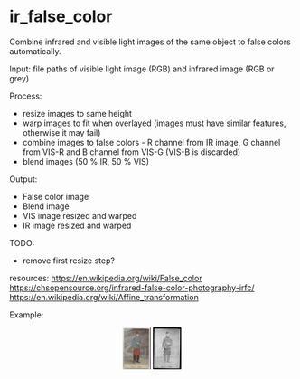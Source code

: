 # ir_false_color

Combine infrared and visible light images of the same object to false colors automatically.

Input: file paths of visible light image (RGB) and infrared image (RGB or grey)

Process:
- resize images to same height
- warp images to fit when overlayed (images must have similar features, otherwise it may fail)
- combine images to false colors - R channel from IR image, 
    G channel from VIS-R and B channel from VIS-G (VIS-B is discarded)
- blend images (50 % IR, 50 % VIS)

Output:
- False color image
- Blend image
- VIS image resized and warped
- IR image resized and warped


TODO:
- remove first resize step? 



resources:
https://en.wikipedia.org/wiki/False_color
https://chsopensource.org/infrared-false-color-photography-irfc/    
https://en.wikipedia.org/wiki/Affine_transformation


Example:


<p align="center">
  <img src="samples/vis_image.jpg" width="50" title="Source images">
  <img src="samples/ir_image.jpg" width="50" alt="">
</p>


